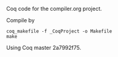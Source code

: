 Coq code for the compiler.org project.

Compile by
```
coq_makefile -f _CoqProject -o Makefile
make
```
Using Coq master 2a7992f75.
